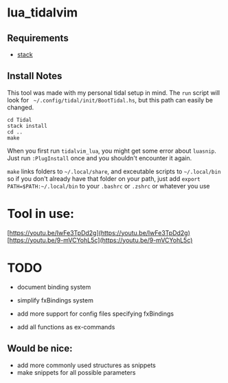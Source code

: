 # lua_tidalvim


## Requirements
- [stack](https://docs.haskellstack.org/en/stable/install_and_upgrade/)


## Install Notes

This tool was made with my personal tidal setup in mind. The `run` script will look for ` ~/.config/tidal/init/BootTidal.hs`, but this path can easily be changed.

```
cd Tidal
stack install
cd ..
make
```
When you first run `tidalvim_lua`, you might get some error about `luasnip`.
Just run `:PlugInstall` once and you shouldn't encounter it again.

`make` links folders to `~/.local/share`, and exceutable scripts to `~/.local/bin`
so if you don't already have that folder on your path, just add
`export PATH=$PATH:~/.local/bin`
to your `.bashrc` or `.zshrc` or whatever you use

# Tool in use:
[https://youtu.be/IwFe3TpDd2g](https://youtu.be/IwFe3TpDd2g)
[https://youtu.be/9-mVCYohL5c](https://youtu.be/9-mVCYohL5c)

# TODO
- document binding system
- simplify fxBindings system
- add more support for config files specifying fxBindings

- add all functions as ex-commands

## Would be nice:
- add more commonly used structures as snippets
- make snippets for all possible parameters 